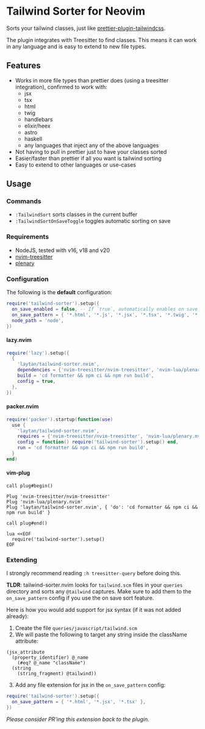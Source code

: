 # Tailwind Sorter for Neovim

Sorts your tailwind classes, just like
[prettier-plugin-tailwindcss](https://github.com/tailwindlabs/prettier-plugin-tailwindcss).

The plugin integrates with Treesitter to find classes. This means it can work in
any language and is easy to extend to new file types.

## Features

- Works in more file types than prettier does (using a treesitter integration),
  confirmed to work with:
  - jsx
  - tsx
  - html
  - twig
  - handlebars
  - elixir/heex
  - astro
  - haskell
  - any languages that inject any of the above languages
- Not having to pull in prettier just to have your classes sorted
- Easier/faster than prettier if all you want is tailwind sorting
- Easy to extend to other languages or use-cases

## Usage

### Commands

- `:TailwindSort` sorts classes in the current buffer
- `:TailwindSortOnSaveToggle` toggles automatic sorting on save

### Requirements

- NodeJS, tested with v16, v18 and v20
- [nvim-treesitter](https://github.com/nvim-treesitter/nvim-treesitter)
- [plenary](https://github.com/nvim-lua/plenary.nvim)

### Configuration

The following is the **default** configuration:

```lua
require('tailwind-sorter').setup({
  on_save_enabled = false, -- If `true`, automatically enables on save sorting.
  on_save_pattern = { '*.html', '*.js', '*.jsx', '*.tsx', '*.twig', '*.hbs', '*.php', '*.heex', '*.astro' }, -- The file patterns to watch and sort.
  node_path = 'node',
})
```

#### lazy.nvim

```lua
require('lazy').setup({
  {
    'laytan/tailwind-sorter.nvim',
    dependencies = {'nvim-treesitter/nvim-treesitter', 'nvim-lua/plenary.nvim'},
    build = 'cd formatter && npm ci && npm run build',
    config = true,
  },
})
```

#### packer.nvim

```lua
require('packer').startup(function(use)
  use {
    'laytan/tailwind-sorter.nvim',
    requires = {'nvim-treesitter/nvim-treesitter', 'nvim-lua/plenary.nvim'},
    config = function() require('tailwind-sorter').setup() end,
    run = 'cd formatter && npm ci && npm run build',
  }
end)
```

#### vim-plug

```vim
call plug#begin()

Plug 'nvim-treesitter/nvim-treesitter'
Plug 'nvim-lua/plenary.nvim'
Plug 'laytan/tailwind-sorter.nvim', { 'do': 'cd formatter && npm ci && npm run build' }

call plug#end()

lua <<EOF
  require('tailwind-sorter').setup()
EOF
```

### Extending

I strongly recommend reading `:h treesitter-query` before doing this.

**TLDR**: tailwind-sorter.nvim looks for `tailwind.scm` files in your `queries`
directory and sorts any `@tailwind` captures. Make sure to add them to the
`on_save_pattern` config if you use the on save sort feature.

Here is how you would add support for jsx syntax (if it was not added already):

1. Create the file `queries/javascript/tailwind.scm`
2. We will paste the following to target any string inside the className
   attribute:

```query
(jsx_attribute
  (property_identifier) @_name
    (#eq? @_name "className")
  (string
    (string_fragment) @tailwind))
```

3. Add any file extension for jsx in the `on_save_pattern` config:

```lua
require('tailwind-sorter').setup({
  on_save_pattern = { '*.html', '*.jsx', '*.tsx' },
})
```

_Please consider PR'ing this extension back to the plugin._
